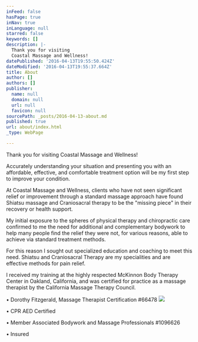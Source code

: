 ```yaml
---
inFeed: false
hasPage: true
inNav: true
inLanguage: null
starred: false
keywords: []
description: |-
  Thank you for visiting
  Coastal Massage and Wellness!
datePublished: '2016-04-13T19:55:50.424Z'
dateModified: '2016-04-13T19:55:37.664Z'
title: About
author: []
authors: []
publisher:
  name: null
  domain: null
  url: null
  favicon: null
sourcePath: _posts/2016-04-13-about.md
published: true
url: about/index.html
_type: WebPage

---
```

Thank you for visiting
Coastal Massage and Wellness!

Accurately understanding
your situation and presenting you with an affordable, effective, and
comfortable treatment option will be my first step to improve your condition.

At Coastal Massage and
Wellness, clients who have not seen significant relief or improvement through a
standard massage approach have found Shiatsu massage and Craniosacral therapy
to be the "missing piece" in their recovery or health support.

My initial exposure to
the spheres of physical therapy and chiropractic care confirmed to me the need
for additional and complementary bodywork to help many people find the relief
they were not, for various reasons, able to achieve via standard treatment
methods.

For this reason I sought
out specialized education and coaching to meet this need. Shiatsu and Craniosacral Therapy are my specialities and are effective methods for pain relief.

I received my training
at the highly respected McKinnon Body Therapy Center in Oakland, California,
and was certified for practice as a massage therapist by the California
Massage Therapy Council.

• Dorothy Fitzgerald,
Massage Therapist Certification \#66478
![](https://the-grid-user-content.s3-us-west-2.amazonaws.com/2f152bc4-a068-458a-8a34-c5426d78ee13.jpg)

• CPR AED Certified

• Member Associated
Bodywork and Massage Professionals \#1096626

• Insured